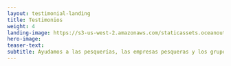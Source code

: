 ```yaml
---
layout: testimonial-landing
title: Testimonios
weight: 4
landing-image: https://s3-us-west-2.amazonaws.com/staticassets.oceanoutcomes.org/rollover+images/testimonials-hover.jpg
hero-image:
teaser-text:
subtitle: Ayudamos a las pesquerías, las empresas pesqueras y los grupos conservacionistas a cumplir sus compromisos con productos pesqueros sostenibles. Esto es lo que nuestros clientes dicen sobre nuestro trabajo.
---
```

